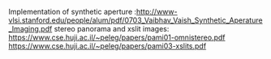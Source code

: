 Implementation of synthetic aperture :http://www-vlsi.stanford.edu/people/alum/pdf/0703_Vaibhav_Vaish_Synthetic_Aperature_Imaging.pdf
stereo panorama and xslit images:
https://www.cse.huji.ac.il/~peleg/papers/pami01-omnistereo.pdf
https://www.cse.huji.ac.il/~peleg/papers/pami03-xslits.pdf